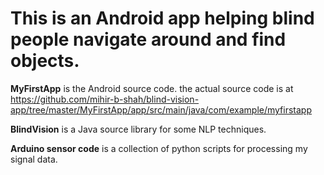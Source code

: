 # This is an Android app helping blind people navigate around and find objects.

**MyFirstApp** is the Android source code.
                  the actual source code is at https://github.com/mihir-b-shah/blind-vision-app/tree/master/MyFirstApp/app/src/main/java/com/example/myfirstapp

**BlindVision** is a Java source library for some NLP techniques.

**Arduino sensor code** is a collection of python scripts for processing my signal data.
